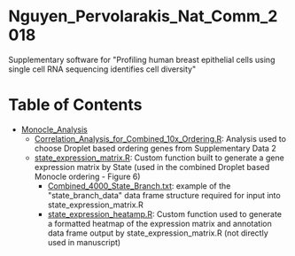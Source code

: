 # Nguyen_Pervolarakis_Nat_Comm_2018
Supplementary software for "Profiling human breast epithelial cells using single cell RNA sequencing identifies cell diversity"

Table of Contents
=================
* [Monocle_Analysis ](https://github.com/kessenbrocklab/Nguyen_Pervolarakis_Nat_Comm_2018/edit/master/Monocle_Analysis)
    * [Correlation_Analysis_for_Combined_10x_Ordering.R](https://github.com/kessenbrocklab/Nguyen_Pervolarakis_Nat_Comm_2018/edit/master/Monocle_Analysis/Correlation_Analysis_for_Combined_10x_Ordering.R): Analysis used to choose Droplet based ordering genes from Supplementary Data 2
    * [state_expression_matrix.R](https://github.com/kessenbrocklab/Nguyen_Pervolarakis_Nat_Comm_2018/edit/master/Monocle_Analysis/state_expression_matrix.R): Custom function built to generate a gene expression matrix by State (used in the combined Droplet based Monocle ordering - Figure 6)
      * [Combined_4000_State_Branch.txt](https://github.com/kessenbrocklab/Nguyen_Pervolarakis_Nat_Comm_2018/edit/master/Monocle_Analysis/Combined_4000_State_Branch.txt): example of the "state_branch_data" data frame structure required for input into state_expression_matrix.R
      * [state_expression_heatamp.R](https://github.com/kessenbrocklab/Nguyen_Pervolarakis_Nat_Comm_2018/edit/master/Monocle_Analysis/state_expression_heatmap.R): Custom function used to generate a formatted heatmap of the expression matrix and annotation data frame output by state_expression_matrix.R (not directly used in manuscript)
 



